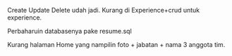 Create Update Delete udah jadi.
Kurang di Experience+crud untuk experience.

Perbaharuin databasenya pake resume.sql

Kurang halaman Home yang nampilin foto + jabatan + nama 3 anggota tim.